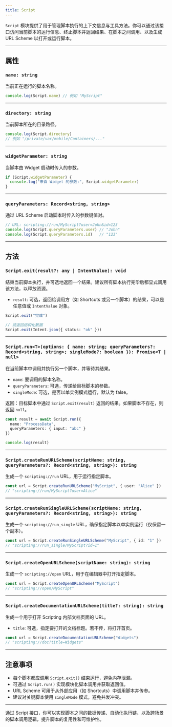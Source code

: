 ```yaml
---
title: Script
---
```

`Script` 模块提供了用于管理脚本执行的上下文信息与工具方法。你可以通过该接口访问当前脚本的运行信息、终止脚本并返回结果、在脚本之间调用、以及生成 URL Scheme 以打开或运行脚本。

---

## 属性

### `name: string`

当前正在运行的脚本名称。

```ts
console.log(Script.name) // 例如 "MyScript"
```

---

### `directory: string`

当前脚本所在的目录路径。

```ts
console.log(Script.directory)
// 例如 "/private/var/mobile/Containers/..."
```

---

### `widgetParameter: string`

当脚本由 Widget 启动时传入的参数。

```ts
if (Script.widgetParameter) {
  console.log("来自 Widget 的参数:", Script.widgetParameter)
}
```

---

### `queryParameters: Record<string, string>`

通过 URL Scheme 启动脚本时传入的参数键值对。

```ts
// URL: scripting://run/MyScript?user=John&id=123
console.log(Script.queryParameters.user) // "John"
console.log(Script.queryParameters.id)   // "123"
```

---

## 方法

### `Script.exit(result?: any | IntentValue): void`

结束当前脚本执行，并可选地返回一个结果。建议所有脚本执行完毕后都显式调用该方法，以释放资源。

* `result`: 可选，返回给调用方（如 Shortcuts 或另一个脚本）的结果，可以是任意值或 `IntentValue` 对象。

```ts
Script.exit("完成")

// 或返回结构化数据
Script.exit(Intent.json({ status: "ok" }))
```

---

### `Script.run<T>(options: { name: string; queryParameters?: Record<string, string>; singleMode?: boolean }): Promise<T | null>`

在当前脚本中调用并执行另一个脚本，并等待其结果。

* `name`: 要调用的脚本名称。
* `queryParameters`: 可选，传递给目标脚本的参数。
* `singleMode`: 可选，是否以单实例模式运行，默认为 false。

返回：目标脚本中通过 `Script.exit(result)` 返回的结果。如果脚本不存在，则返回 `null`。

```ts
const result = await Script.run({
  name: "ProcessData",
  queryParameters: { input: "abc" }
})

console.log(result)
```

---

### `Script.createRunURLScheme(scriptName: string, queryParameters?: Record<string, string>): string`

生成一个 `scripting://run` URL，用于运行指定脚本。

```ts
const url = Script.createRunURLScheme("MyScript", { user: "Alice" })
// "scripting://run/MyScript?user=Alice"
```

---

### `Script.createRunSingleURLScheme(scriptName: string, queryParameters?: Record<string, string>): string`

生成一个 `scripting://run_single` URL，确保指定脚本以单实例运行（仅保留一个副本）。

```ts
const url = Script.createRunSingleURLScheme("MyScript", { id: "1" })
// "scripting://run_single/MyScript?id=1"
```

---

### `Script.createOpenURLScheme(scriptName: string): string`

生成一个 `scripting://open` URL，用于在编辑器中打开指定脚本。

```ts
const url = Script.createOpenURLScheme("MyScript")
// "scripting://open/MyScript"
```

---

### `Script.createDocumentationURLScheme(title?: string): string`

生成一个用于打开 Scripting 内部文档页面的 URL。

* `title`: 可选，指定要打开的文档标题。若不传，将打开首页。

```ts
const url = Script.createDocumentationURLScheme("Widgets")
// "scripting://doc?title=Widgets"
```

---

## 注意事项

* 每个脚本都应调用 `Script.exit()` 结束运行，避免内存泄漏。
* 可通过 `Script.run()` 实现模块化脚本调用并获取返回值。
* URL Scheme 可用于从外部应用（如 Shortcuts）中调用脚本并传参。
* 建议对关键脚本使用 `singleMode` 模式，避免并发冲突。

---

通过 Script 接口，你可以实现脚本之间的数据传递、自动化执行链、以及跨场景的脚本调用逻辑，提升脚本的复用性和可维护性。

